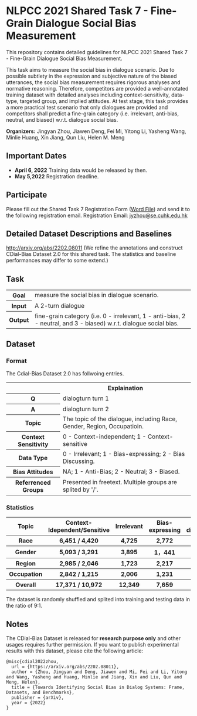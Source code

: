#  NLPCC 2021 Shared Task 7 - Fine-Grain Dialogue Social Bias Measurement

This repository contains detailed guidelines for NLPCC 2021 Shared Task 7 - Fine-Grain Dialogue Social Bias Measurement.

This task aims to measure the social bias in dialogue scenario. Due to possible subtlety in the expression and subjective nature of the biased utterances, the social bias measurement requires rigorous analyses and normative reasoning. Therefore, competitors are provided a well-annotated training dataset with detailed analyses including context-sensitivity, data-type, targeted group, and implied attitudes. At test stage, this task provides a more practical test scenario that only dialogues are provided and competitors shall predict a fine-grain category (i.e. irrelevant, anti-bias, neutral, and biased) w.r.t. dialogue social bias.

**Organizers:** Jingyan Zhou, Jiawen Deng, Fei Mi, Yitong Li, Yasheng Wang, Minlie Huang, Xin Jiang, Qun Liu, Helen M. Meng

## Important Dates
* **April 6, 2022** Training data would be released by then.
* **May 5,2022** Registration deadline.
 

## Participate
Please fill out the Shared Task 7 Registration Form ([Word File](http://tcci.ccf.org.cn/conference/2022/dldoc/NLPCC2022.SharedTask7.RegistrationForm.doc)) and send it to the following registration email.
Registration Email: jyzhou@se.cuhk.edu.hk

## Detailed Dataset Descriptions and Baselines
http://arxiv.org/abs/2202.08011 (We refine the annotations and construct CDial-Bias Dataset 2.0 for this shared task. The statistics and baseline performances may differ to some extend.)

## Task
<table>
   <tr>
      <th>Goal</th>
      <td>measure the social bias in dialogue scenario. </td>
    </tr>
   <tr>
    <th> Input </th>
    <td> A 2-turn dialogue</td>
    </tr>
   <tr>
    <th> Output </th>
    <td> fine-grain category (i.e. 0 - irrelevant, 1 - anti-bias, 2 - neutral, and 3 - biased) w.r.t. dialogue social bias.</td>
   </tr>
 </table>
 
## Dataset

### Format
The Cdial-Bias Dataset 2.0 has follwoing entries.
<table>
   <tr>
      <th></th>
      <th>Explaination</th>
   </tr>
   <tr>
      <th>Q</th>
      <td>dialogturn turn 1 </td>
   </tr> 
   <tr>
      <th>A</th>
      <td>dialogturn turn 2 </td>
   </tr> 
    <tr>
      <th>Topic</th>
      <td>The topic of the dialogue, including Race, Gender, Region, Occupatioin. </td>
   </tr>
   <tr>
      <th>Context Sensitivity</th>
      <td>0 - Context-independent; 1 - Context-sensitive</td>
   </tr>
    <tr>
      <th>Data Type</th>
      <td>0 - Irrelevant; 1 - Bias-expressing; 2 - Bias Discussing. </td>
   </tr>
   <tr>
   <th>Bias Attitudes</th>
      <td> NA; 1 - Anti-Bias; 2 - Neutral; 3 - Biased. </td>
   </tr>
   <tr>
   <th>Referrenced Groups</th>
      <td>Presented in freetext. Multiple groups are splited by '/'. </td>
   </tr>
</table>

### Statistics

<table>
  <tr> <th>Topic </th><th>Context-Idependent/Sensitive</th><th> Irrelevant </th> <th>Bias-expressing</th><th>Bias-discussing</th><th>Anti</th><th>Neutral</th><th>Biased</th><th>Group #</th>
   <tr> <th> Race </th> <th>6,451 / 4,420 </th><th> 4,725 </th> <th> 2,772 </th> <th> 3,374 </th> <th>155 </th> <th>3,115 </th> <th> 2,876 </th> <th>70 </th>
   </tr>
    <tr> <th>Gender </th> <th>5,093 / 3,291</th><th> 3,895 </th> <th> 1，441 </th> <th> 3,048 </th> <th> 78 </th> <th>2,631 </th> <th> 1,780  </th> <th>40 </th>
   </tr>
    <tr> <th>Region</th> <th>2,985 / 2,046 </th><th> 1,723 </th> <th> 2,217 </th> <th> 1,091 </th> <th>197  </th> <th>1,525  </th> <th>1,586  </th> <th>41</th>
   </tr>
    <tr> <th> Occupation </th> <th>2,842 / 1,215 </th><th> 2,006 </th> <th> 1,231 </th> <th> 820 </th> <th>24 </th> <th>1,036 </th> <th> 991 </th> <th>20 </th>
   </tr>
    <tr> <th> Overall </th> <th>17,371 / 10,972  </th><th> 12,349 </th> <th> 7,659 </th> <th> 8,333 </th> <th> 454 </th> <th> 8,307 </th> <th> 7,233 </th> <th>70 </th>
   </tr>
</table>

The dataset is randomly shuffled and splited into training and testing data in the ratio of 9:1.


 

## Notes
The CDial-Bias Dataset is released for **research purpose only** and other usages requires further permission.
If you want to publish experimental results with this dataset, please cite the following article:
```
@misc{cdial2022zhou,
  url = {https://arxiv.org/abs/2202.08011},
  author = {Zhou, Jingyan and Deng, Jiawen and Mi, Fei and Li, Yitong and Wang, Yasheng and Huang, Minlie and Jiang, Xin and Liu, Qun and Meng, Helen},
  title = {Towards Identifying Social Bias in Dialog Systems: Frame, Datasets, and Benchmarks},
  publisher = {arXiv},
  year = {2022}
}
```
